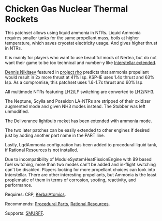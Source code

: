 Chicken Gas Nuclear Thermal Rockets
=========

This patchset allows using liquid ammonia in NTRs. Liquid Ammonia requires
smaller tanks for the same propellant mass, boils at higher temperature, which
saves cryostat electricity usage. And gives higher thrust in NTRs.

It is mainly for players who want to use beautiful mods of Nertea, but do not 
want their game to be too technical and number-y like [Interstellar extended][3].

[Dennis Nikitaev][1] featured in [project rho][2] predicts that ammonia 
propellant would result in 2x more thrust at 41% Isp. KSP-IE uses 1.4x thrust 
and 63% Isp. As a compromise, this patchset uses 1.6-1.7x thrust and 60% Isp.

[1]: https://web.archive.org/web/20220120112222/https://nets2021.ornl.gov/wp-content/uploads/gravity_forms/12-b63a96649a525ab5aa39d607840d9d9f/2021/04/In-Situ-Propellant-for-NTP-Engines.pdf
[2]: http://www.projectrho.com/public_html/rocket/enginelist2.php
[3]: https://forum.kerbalspaceprogram.com/index.php?/topic/172026-*

All multimode NTRs featuring LH2/LF switching are converted to LH2/NH3.

The Neptune, Scylla and Poseidon LA-NTRs are stripped of their oxidizer 
augmented mode and given NH3 modes instead. The Stubber was left unmodified.

The Deliverance lightbulb rocket has been extended with ammonia mode.

The two later patches can be easily extended to other engines if desired
just by adding another part name in the PART line.

Lastly, LqdAmmonia configuration has been added to procedural liquid tank,
if Rational Resources is not installed.

Due to incompatibility of ModuleSystemHeatFissionEngine with B9 based fuel 
switching, more than two modes can't be added and in-flight switching can't be 
disabled. Players looking for more propellant choices can look into 
Interstellar. There are other interesting propellants, but Ammonia is the least 
proplematic of them in terms of corrosion, sooting, reactivity, and 
performance.

Requires: CRP,
[KerbalAtomics](https://spacedock.info/mod/710/Kerbal%20Atomics).

Recommends:
[Procedural Parts](https://forum.kerbalspaceprogram.com/index.php?/topic/204080-*/),
[Rational Resources](https://forum.kerbalspaceprogram.com/index.php?/topic/184875-*/).

Supports: [SMURFF](https://forum.kerbalspaceprogram.com/index.php?/topic/117992-*/).
